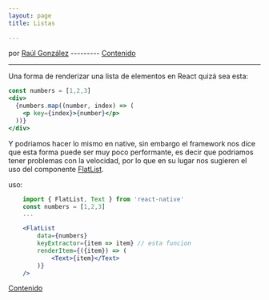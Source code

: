 ```yaml
---
layout: page
title: Listas
 
---
```

por [Raúl González](https://twitter.com/soyraulgonzalez)  ---------   [Contenido](/contenido.html)

---

Una forma de renderizar una lista de elementos en React quizá sea esta:

```jsx
const numbers = [1,2,3]
<div>
  {numbers.map((number, index) => (
    <p key={index}>{number}</p>
  ))}
</div>
```

Y podriamos hacer lo mismo en native, sin embargo el framework nos dice que esta forma puede ser muy poco performante, es decir que podriamos tener problemas con la velocidad, por lo que en su lugar nos sugieren el uso del componente [FlatList](https://reactnative.dev/docs/flatlist).

uso:

```jsx
    import { FlatList, Text } from 'react-native'
    const numbers = [1,2,3]
    ...

    <FlatList
        data={numbers}
        keyExtractor={item => item} // esta funcion
        renderItem={({item}) => (
            <Text>{item}</Text>
        )}
    />
```
[Contenido](/contenido.html)